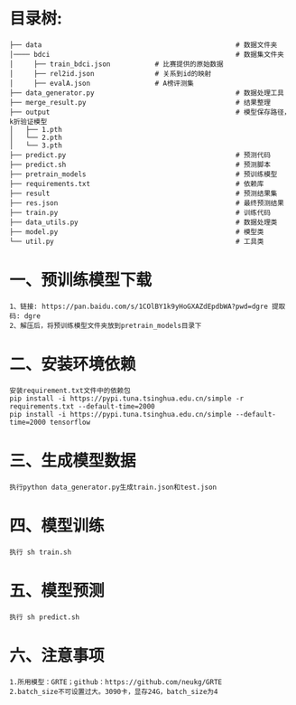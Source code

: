 # 目录树:
    ├── data                                                # 数据文件夹
    │──── bdci                                              # 数据集文件夹
    │     ├── train_bdci.json           # 比赛提供的原始数据
    │     ├── rel2id.json               # 关系到id的映射
    │     ├── evalA.json                # A榜评测集
    ├── data_generator.py                                   # 数据处理工具
    ├── merge_result.py                                     # 结果整理
    ├── output                                              # 模型保存路径，k折验证模型  
    │   ├── 1.pth
    │   └── 2.pth
    │   └── 3.pth
    ├── predict.py                                          # 预测代码
    ├── predict.sh                                          # 预测脚本
    ├── pretrain_models                                     # 预训练模型
    ├── requirements.txt                                    # 依赖库
    ├── result                                              # 预测结果集
    ├── res.json                                            # 最终预测结果
    ├── train.py                                            # 训练代码
    ├── data_utils.py                                       # 数据处理类
    ├── model.py                                            # 模型类
    └── util.py                                             # 工具类

# 一、预训练模型下载
    1、链接: https://pan.baidu.com/s/1COlBY1k9yHoGXAZdEpdbWA?pwd=dgre 提取码: dgre
    2、解压后，将预训练模型文件夹放到pretrain_models目录下
    
# 二、安装环境依赖
    安装requirement.txt文件中的依赖包
    pip install -i https://pypi.tuna.tsinghua.edu.cn/simple -r requirements.txt --default-time=2000
    pip install -i https://pypi.tuna.tsinghua.edu.cn/simple --default-time=2000 tensorflow
    
# 三、生成模型数据
    执行python data_generator.py生成train.json和test.json
    
    
# 四、模型训练
    执行 sh train.sh
    
# 五、模型预测
    执行 sh predict.sh

# 六、注意事项
    1.所用模型：GRTE；github：https://github.com/neukg/GRTE
    2.batch_size不可设置过大。3090卡，显存24G，batch_size为4
